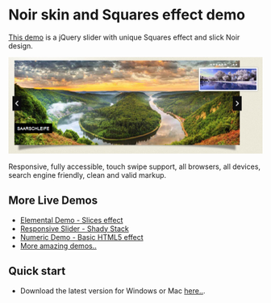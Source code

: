 

# Noir skin and Squares effect demo

[This demo](http://wowslider.com/automatic-jquery-slider-noir-squares-demo.html) is a jQuery slider with unique Squares effect
and slick Noir design. 


<a href="http://wowslider.com/automatic-jquery-slider-noir-squares-demo.html">
  <img src="https://raw.githubusercontent.com/WOW-Slider/jquery-slider-noir-squares/master/jquery-slider-noir.jpg">
</a>

Responsive, fully accessible, touch swipe support, all browsers, all devices,  search engine friendly, clean and valid markup. 

## More Live Demos
*    [Elemental Demo - Slices effect](http://wowslider.com/jquery-slider-css-elemental-slices-demo.html )
*    [Responsive Slider - Shady Stack](http://wowslider.com/wordpress-gallery-css-shady-stack-v-demo.html )
*    [Numeric Demo - Basic HTML5 effect](http://wowslider.com/html5-image-gallery-numeric-basic-demo.html )
*    [More amazing demos..](http://wowslider.com/demo.html) 



## Quick start

* Download the latest version for Windows or Mac [here..](http://wowslider.com/).
